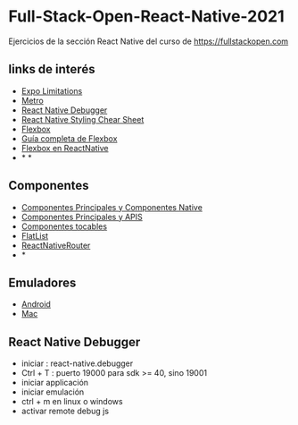 # Full-Stack-Open-React-Native-2021
Ejercicios de la sección React Native  del curso de https://fullstackopen.com 

## links de interés
* [Expo Limitations](https://docs.expo.dev/introduction/why-not-expo/)
* [Metro](https://facebook.github.io/metro/)
* [React Native Debugger](https://docs.expo.dev/workflow/debugging/#react-native-debugger)
* [React Native Styling Chear Sheet](https://github.com/vhpoet/react-native-styling-cheat-sheet)
* [Flexbox](https://developer.mozilla.org/en-US/docs/Learn/CSS/CSS_layout/Flexbox)
* [Guía completa de Flexbox](https://css-tricks.com/snippets/css/a-guide-to-flexbox/)
* [Flexbox en ReactNative](https://reactnative.dev/docs/flexbox)
* []()* []()* []()

## Componentes
* [Componentes Principales y Componentes Native](https://reactnative.dev/docs/intro-react-native-components)
* [Componentes Principales y APIS](https://reactnative.dev/docs/components-and-apis)
* [Componentes tocables](https://reactnative.dev/docs/handling-touches#touchables)
* [FlatList](https://reactnative.dev/docs/flatlist)
* [ReactNativeRouter](https://v5.reactrouter.com/native/guides/quick-start)
* []()* []()

## Emuladores
* [Android](https://docs.expo.io/versions/v37.0.0/workflow/android-studio-emulator/)
* [Mac](https://docs.expo.io/versions/v37.0.0/workflow/ios-simulator/)

## React Native Debugger

- iniciar : react-native.debugger
- Ctrl + T : puerto 19000 para sdk >= 40, sino 19001 
- iniciar applicación
- iniciar emulación
- ctrl + m en linux o windows
- activar remote debug js
